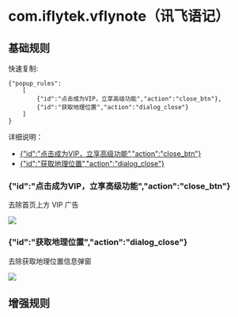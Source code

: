 # com.iflytek.vflynote（讯飞语记）

## 基础规则

快速复制:
```
{"popup_rules":
    [
        {"id":"点击成为VIP，立享高级功能","action":"close_btn"},
        {"id":"获取地理位置","action":"dialog_close"}
    ]
}
```
详细说明：
- [{"id":"点击成为VIP，立享高级功能","action":"close_btn"}](#id点击成为vip立享高级功能actionclose_btn)
- [{"id":"获取地理位置","action":"dialog_close"}](#id获取地理位置actiondialog_close)

### {"id":"点击成为VIP，立享高级功能","action":"close_btn"}
去除首页上方 VIP 广告

![](./assets/VIP%20广告.jpg)

### {"id":"获取地理位置","action":"dialog_close"}
去除获取地理位置信息弹窗

![](./assets/获取地理位置信息弹窗.jpg)

## 增强规则
